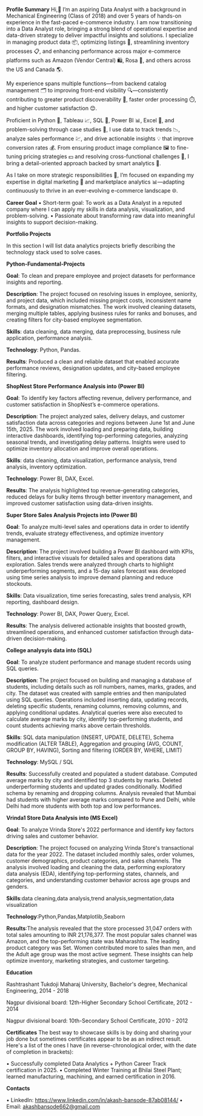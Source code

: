 **Profile Summary**
Hi,👋 I’m an aspiring Data Analyst with a background in Mechanical Engineering (Class of 2018) and over 5 years of hands-on experience in the fast-paced e-commerce industry. I am now transitioning into a Data Analyst role, bringing a strong blend of operational expertise and data-driven strategy to deliver impactful insights and solutions. I specialize in managing product data 📦, optimizing listings 📝, streamlining inventory processes 📋, and enhancing performance across major e-commerce platforms such as Amazon (Vendor Central) 🛍️, Rosa 🛒, and others across the US and Canada 🌎.

My experience spans multiple functions—from backend catalog management 🗂️ to improving front-end visibility 🔍—consistently contributing to greater product discoverability 🚀, faster order processing ⏱️, and higher customer satisfaction 😊.

Proficient in Python 🐍, Tableau 📈, SQL 🧠, Power BI 📊, Excel 📘, and problem-solving through case studies 🧩, I use data to track trends 📉, analyze sales performance 💹, and drive actionable insights 💡 that improve conversion rates 💰. From ensuring product image compliance 🖼️ to fine-tuning pricing strategies 💵 and resolving cross-functional challenges 🔧, I bring a detail-oriented approach backed by smart analytics 🧮.

As I take on more strategic responsibilities 🎯, I’m focused on expanding my expertise in digital marketing 📣 and marketplace analytics 📊—adapting continuously to thrive in an ever-evolving e-commerce landscape 🌐.

**Career Goal**
• Short-term goal: To work as a Data Analyst in a reputed company where I can apply my skills in data analysis, visualization, and problem-solving.
• Passionate about transforming raw data into meaningful insights to support decision-making.

**Portfolio Projects**

In this section I will list data analytics projects briefly describing the technology stack used to solve cases.

**Python-Fundamental-Projects**

**Goal**: To clean and prepare employee and project datasets for performance insights and reporting.

**Description**: The project focused on resolving issues in employee, seniority, and project data, which included missing project costs, inconsistent name formats, and designation mismatches. The work involved cleaning datasets, merging multiple tables, applying business rules for ranks and bonuses, and creating filters for city-based employee segmentation.

**Skills**: data cleaning, data merging, data preprocessing, business rule application, performance analysis.

**Technology**: Python, Pandas.

**Results**: Produced a clean and reliable dataset that enabled accurate performance reviews, designation updates, and city-based employee filtering.

**ShopNest Store Performance Analysis into (Power BI)**

**Goal**: To identify key factors affecting revenue, delivery performance, and customer satisfaction in ShopNest’s e-commerce operations.

**Description**: The project analyzed sales, delivery delays, and customer satisfaction data across categories and regions between June 1st and June 15th, 2025. The work involved loading and preparing data, building interactive dashboards, identifying top-performing categories, analyzing seasonal trends, and investigating delay patterns. Insights were used to optimize inventory allocation and improve overall operations.

**Skills**: data cleaning, data visualization, performance analysis, trend analysis, inventory optimization.

**Technology**: Power BI, DAX, Excel.

**Results**: The analysis highlighted top revenue-generating categories, reduced delays for bulky items through better inventory management, and improved customer satisfaction using data-driven insights.

**Super Store Sales Analysis Projects into (Power BI)**

**Goal**: To analyze multi-level sales and operations data in order to identify trends, evaluate strategy effectiveness, and optimize inventory management.

**Description**: The project involved building a Power BI dashboard with KPIs, filters, and interactive visuals for detailed sales and operations data exploration. Sales trends were analyzed through charts to highlight underperforming segments, and a 15-day sales forecast was developed using time series analysis to improve demand planning and reduce stockouts.

**Skills**: Data visualization, time series forecasting, sales trend analysis, KPI reporting, dashboard design.

**Technology**: Power BI, DAX, Power Query, Excel.

**Results**: The analysis delivered actionable insights that boosted growth, streamlined operations, and enhanced customer satisfaction through data-driven decision-making.

**College analysyis data into (SQL)**

**Goal**: To analyze student performance and manage student records using SQL queries.

**Description**: The project focused on building and managing a database of students, including details such as roll numbers, names, marks, grades, and city. The dataset was created with sample entries and then manipulated using SQL queries. Operations included inserting data, updating records, deleting specific students, renaming columns, removing columns, and applying conditional updates. Analytical queries were also executed to calculate average marks by city, identify top-performing students, and count students achieving marks above certain thresholds.

**Skills**: SQL data manipulation (INSERT, UPDATE, DELETE), Schema modification (ALTER TABLE), Aggregation and grouping (AVG, COUNT, GROUP BY, HAVING), Sorting and filtering (ORDER BY, WHERE, LIMIT)

**Technology**: MySQL / SQL

**Results**: Successfully created and populated a student database.
Computed average marks by city and identified top 3 students by marks.
Deleted underperforming students and updated grades conditionally.
Modified schema by renaming and dropping columns.
Analysis revealed that Mumbai had students with higher average marks compared to Pune and Delhi, while Delhi had more students with both top and low performances.

**Vrinda1 Store Data Analysis into (MS Excel)**

**Goal**: To analyze Vrinda Store's 2022 performance and identify key factors driving sales and customer behavior.

**Description**: The project focused on analyzing Vrinda Store's transactional data for the year 2022. The dataset included monthly sales, order volumes, customer demographics, product categories, and sales channels. The analysis involved loading and cleaning the data, performing exploratory data analysis (EDA), identifying top-performing states, channels, and categories, and understanding customer behavior across age groups and genders.

**Skills**:data cleaning,data analysis,trend analysis,segmentation,data visualization

**Technology**:Python,Pandas,Matplotlib,Seaborn

**Results**:The analysis revealed that the store processed 31,047 orders with total sales amounting to INR 21,176,377. The most popular sales channel was Amazon, and the top-performing state was Maharashtra. The leading product category was Set. Women contributed more to sales than men, and the Adult age group was the most active segment. These insights can help optimize inventory, marketing strategies, and customer targeting.

**Education**

Rashtrashant Tukdoji Maharaj University, Bachelor's degree, Mechanical Engineering, 2014 - 2018

Nagpur divisional board: 12th-Higher Secondary School Certificate, 2012 - 2014

Nagpur divisional board: 10th-Secondary School Certificate, 2010 - 2012

**Certificates**
The best way to showcase skills is by doing and sharing your job done but sometimes certificates appear to be as an indirect result. Here's a list of the ones I have (in reverse-chronological order, with the date of completion in brackets):

•	Successfully completed Data Analytics + Python Career Track certification in 2025.
•	Completed Winter Training at Bhilai Steel Plant; learned manufacturing, machining, and earned certification in 2016.

**Contacts**

• LinkedIn: https://www.linkedin.com/in/akash-bansode-87ab08144/
• Email: akashbansode662@gmail.com











